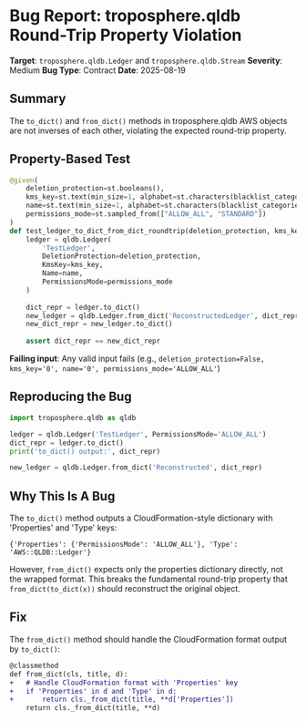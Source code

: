 # Bug Report: troposphere.qldb Round-Trip Property Violation

**Target**: `troposphere.qldb.Ledger` and `troposphere.qldb.Stream`
**Severity**: Medium
**Bug Type**: Contract
**Date**: 2025-08-19

## Summary

The `to_dict()` and `from_dict()` methods in troposphere.qldb AWS objects are not inverses of each other, violating the expected round-trip property.

## Property-Based Test

```python
@given(
    deletion_protection=st.booleans(),
    kms_key=st.text(min_size=1, alphabet=st.characters(blacklist_categories=["Cc"])),
    name=st.text(min_size=1, alphabet=st.characters(blacklist_categories=["Cc"])),
    permissions_mode=st.sampled_from(["ALLOW_ALL", "STANDARD"])
)
def test_ledger_to_dict_from_dict_roundtrip(deletion_protection, kms_key, name, permissions_mode):
    ledger = qldb.Ledger(
        'TestLedger',
        DeletionProtection=deletion_protection,
        KmsKey=kms_key,
        Name=name,
        PermissionsMode=permissions_mode
    )
    
    dict_repr = ledger.to_dict()
    new_ledger = qldb.Ledger.from_dict('ReconstructedLedger', dict_repr)
    new_dict_repr = new_ledger.to_dict()
    
    assert dict_repr == new_dict_repr
```

**Failing input**: Any valid input fails (e.g., `deletion_protection=False, kms_key='0', name='0', permissions_mode='ALLOW_ALL'`)

## Reproducing the Bug

```python
import troposphere.qldb as qldb

ledger = qldb.Ledger('TestLedger', PermissionsMode='ALLOW_ALL')
dict_repr = ledger.to_dict()
print('to_dict() output:', dict_repr)

new_ledger = qldb.Ledger.from_dict('Reconstructed', dict_repr)
```

## Why This Is A Bug

The `to_dict()` method outputs a CloudFormation-style dictionary with 'Properties' and 'Type' keys:
```
{'Properties': {'PermissionsMode': 'ALLOW_ALL'}, 'Type': 'AWS::QLDB::Ledger'}
```

However, `from_dict()` expects only the properties dictionary directly, not the wrapped format. This breaks the fundamental round-trip property that `from_dict(to_dict(x))` should reconstruct the original object.

## Fix

The `from_dict()` method should handle the CloudFormation format output by `to_dict()`:

```diff
@classmethod
def from_dict(cls, title, d):
+   # Handle CloudFormation format with 'Properties' key
+   if 'Properties' in d and 'Type' in d:
+       return cls._from_dict(title, **d['Properties'])
    return cls._from_dict(title, **d)
```